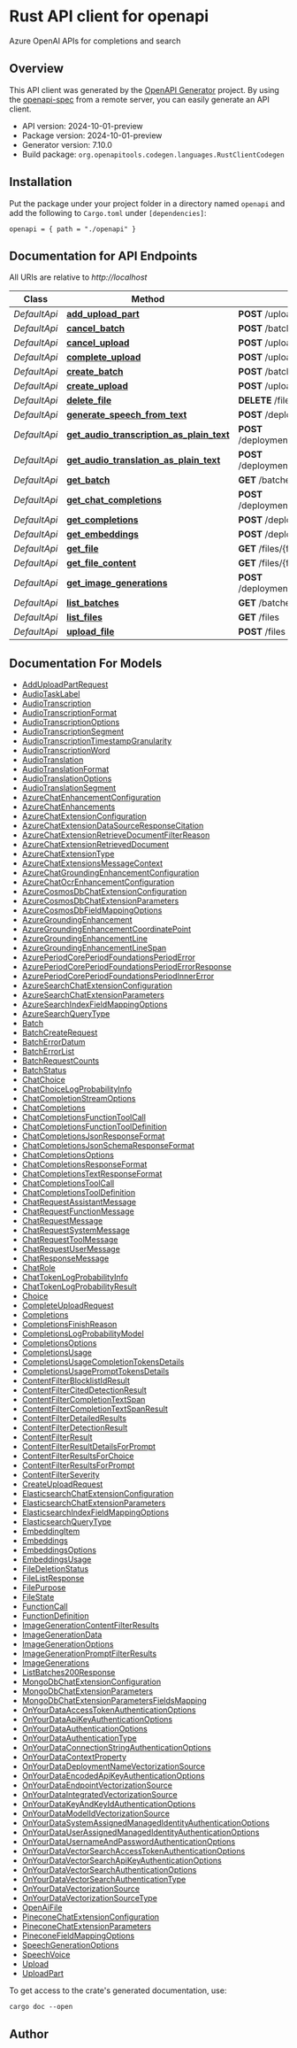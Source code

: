 # Rust API client for openapi

Azure OpenAI APIs for completions and search


## Overview

This API client was generated by the [OpenAPI Generator](https://openapi-generator.tech) project.  By using the [openapi-spec](https://openapis.org) from a remote server, you can easily generate an API client.

- API version: 2024-10-01-preview
- Package version: 2024-10-01-preview
- Generator version: 7.10.0
- Build package: `org.openapitools.codegen.languages.RustClientCodegen`

## Installation

Put the package under your project folder in a directory named `openapi` and add the following to `Cargo.toml` under `[dependencies]`:

```
openapi = { path = "./openapi" }
```

## Documentation for API Endpoints

All URIs are relative to *http://localhost*

Class | Method | HTTP request | Description
------------ | ------------- | ------------- | -------------
*DefaultApi* | [**add_upload_part**](docs/DefaultApi.md#add_upload_part) | **POST** /uploads/{upload_id}/parts | 
*DefaultApi* | [**cancel_batch**](docs/DefaultApi.md#cancel_batch) | **POST** /batches/{batchId}/cancel | 
*DefaultApi* | [**cancel_upload**](docs/DefaultApi.md#cancel_upload) | **POST** /uploads/{upload_id}/cancel | 
*DefaultApi* | [**complete_upload**](docs/DefaultApi.md#complete_upload) | **POST** /uploads/{upload_id}/complete | 
*DefaultApi* | [**create_batch**](docs/DefaultApi.md#create_batch) | **POST** /batches | 
*DefaultApi* | [**create_upload**](docs/DefaultApi.md#create_upload) | **POST** /uploads | 
*DefaultApi* | [**delete_file**](docs/DefaultApi.md#delete_file) | **DELETE** /files/{fileId} | 
*DefaultApi* | [**generate_speech_from_text**](docs/DefaultApi.md#generate_speech_from_text) | **POST** /deployments/{deploymentId}/audio/speech | 
*DefaultApi* | [**get_audio_transcription_as_plain_text**](docs/DefaultApi.md#get_audio_transcription_as_plain_text) | **POST** /deployments/{deploymentId}/audio/transcriptions | 
*DefaultApi* | [**get_audio_translation_as_plain_text**](docs/DefaultApi.md#get_audio_translation_as_plain_text) | **POST** /deployments/{deploymentId}/audio/translations | 
*DefaultApi* | [**get_batch**](docs/DefaultApi.md#get_batch) | **GET** /batches/{batchId} | 
*DefaultApi* | [**get_chat_completions**](docs/DefaultApi.md#get_chat_completions) | **POST** /deployments/{deploymentId}/chat/completions | 
*DefaultApi* | [**get_completions**](docs/DefaultApi.md#get_completions) | **POST** /deployments/{deploymentId}/completions | 
*DefaultApi* | [**get_embeddings**](docs/DefaultApi.md#get_embeddings) | **POST** /deployments/{deploymentId}/embeddings | 
*DefaultApi* | [**get_file**](docs/DefaultApi.md#get_file) | **GET** /files/{fileId} | 
*DefaultApi* | [**get_file_content**](docs/DefaultApi.md#get_file_content) | **GET** /files/{fileId}/content | 
*DefaultApi* | [**get_image_generations**](docs/DefaultApi.md#get_image_generations) | **POST** /deployments/{deploymentId}/images/generations | 
*DefaultApi* | [**list_batches**](docs/DefaultApi.md#list_batches) | **GET** /batches | 
*DefaultApi* | [**list_files**](docs/DefaultApi.md#list_files) | **GET** /files | 
*DefaultApi* | [**upload_file**](docs/DefaultApi.md#upload_file) | **POST** /files | 


## Documentation For Models

 - [AddUploadPartRequest](docs/AddUploadPartRequest.md)
 - [AudioTaskLabel](docs/AudioTaskLabel.md)
 - [AudioTranscription](docs/AudioTranscription.md)
 - [AudioTranscriptionFormat](docs/AudioTranscriptionFormat.md)
 - [AudioTranscriptionOptions](docs/AudioTranscriptionOptions.md)
 - [AudioTranscriptionSegment](docs/AudioTranscriptionSegment.md)
 - [AudioTranscriptionTimestampGranularity](docs/AudioTranscriptionTimestampGranularity.md)
 - [AudioTranscriptionWord](docs/AudioTranscriptionWord.md)
 - [AudioTranslation](docs/AudioTranslation.md)
 - [AudioTranslationFormat](docs/AudioTranslationFormat.md)
 - [AudioTranslationOptions](docs/AudioTranslationOptions.md)
 - [AudioTranslationSegment](docs/AudioTranslationSegment.md)
 - [AzureChatEnhancementConfiguration](docs/AzureChatEnhancementConfiguration.md)
 - [AzureChatEnhancements](docs/AzureChatEnhancements.md)
 - [AzureChatExtensionConfiguration](docs/AzureChatExtensionConfiguration.md)
 - [AzureChatExtensionDataSourceResponseCitation](docs/AzureChatExtensionDataSourceResponseCitation.md)
 - [AzureChatExtensionRetrieveDocumentFilterReason](docs/AzureChatExtensionRetrieveDocumentFilterReason.md)
 - [AzureChatExtensionRetrievedDocument](docs/AzureChatExtensionRetrievedDocument.md)
 - [AzureChatExtensionType](docs/AzureChatExtensionType.md)
 - [AzureChatExtensionsMessageContext](docs/AzureChatExtensionsMessageContext.md)
 - [AzureChatGroundingEnhancementConfiguration](docs/AzureChatGroundingEnhancementConfiguration.md)
 - [AzureChatOcrEnhancementConfiguration](docs/AzureChatOcrEnhancementConfiguration.md)
 - [AzureCosmosDbChatExtensionConfiguration](docs/AzureCosmosDbChatExtensionConfiguration.md)
 - [AzureCosmosDbChatExtensionParameters](docs/AzureCosmosDbChatExtensionParameters.md)
 - [AzureCosmosDbFieldMappingOptions](docs/AzureCosmosDbFieldMappingOptions.md)
 - [AzureGroundingEnhancement](docs/AzureGroundingEnhancement.md)
 - [AzureGroundingEnhancementCoordinatePoint](docs/AzureGroundingEnhancementCoordinatePoint.md)
 - [AzureGroundingEnhancementLine](docs/AzureGroundingEnhancementLine.md)
 - [AzureGroundingEnhancementLineSpan](docs/AzureGroundingEnhancementLineSpan.md)
 - [AzurePeriodCorePeriodFoundationsPeriodError](docs/AzurePeriodCorePeriodFoundationsPeriodError.md)
 - [AzurePeriodCorePeriodFoundationsPeriodErrorResponse](docs/AzurePeriodCorePeriodFoundationsPeriodErrorResponse.md)
 - [AzurePeriodCorePeriodFoundationsPeriodInnerError](docs/AzurePeriodCorePeriodFoundationsPeriodInnerError.md)
 - [AzureSearchChatExtensionConfiguration](docs/AzureSearchChatExtensionConfiguration.md)
 - [AzureSearchChatExtensionParameters](docs/AzureSearchChatExtensionParameters.md)
 - [AzureSearchIndexFieldMappingOptions](docs/AzureSearchIndexFieldMappingOptions.md)
 - [AzureSearchQueryType](docs/AzureSearchQueryType.md)
 - [Batch](docs/Batch.md)
 - [BatchCreateRequest](docs/BatchCreateRequest.md)
 - [BatchErrorDatum](docs/BatchErrorDatum.md)
 - [BatchErrorList](docs/BatchErrorList.md)
 - [BatchRequestCounts](docs/BatchRequestCounts.md)
 - [BatchStatus](docs/BatchStatus.md)
 - [ChatChoice](docs/ChatChoice.md)
 - [ChatChoiceLogProbabilityInfo](docs/ChatChoiceLogProbabilityInfo.md)
 - [ChatCompletionStreamOptions](docs/ChatCompletionStreamOptions.md)
 - [ChatCompletions](docs/ChatCompletions.md)
 - [ChatCompletionsFunctionToolCall](docs/ChatCompletionsFunctionToolCall.md)
 - [ChatCompletionsFunctionToolDefinition](docs/ChatCompletionsFunctionToolDefinition.md)
 - [ChatCompletionsJsonResponseFormat](docs/ChatCompletionsJsonResponseFormat.md)
 - [ChatCompletionsJsonSchemaResponseFormat](docs/ChatCompletionsJsonSchemaResponseFormat.md)
 - [ChatCompletionsOptions](docs/ChatCompletionsOptions.md)
 - [ChatCompletionsResponseFormat](docs/ChatCompletionsResponseFormat.md)
 - [ChatCompletionsTextResponseFormat](docs/ChatCompletionsTextResponseFormat.md)
 - [ChatCompletionsToolCall](docs/ChatCompletionsToolCall.md)
 - [ChatCompletionsToolDefinition](docs/ChatCompletionsToolDefinition.md)
 - [ChatRequestAssistantMessage](docs/ChatRequestAssistantMessage.md)
 - [ChatRequestFunctionMessage](docs/ChatRequestFunctionMessage.md)
 - [ChatRequestMessage](docs/ChatRequestMessage.md)
 - [ChatRequestSystemMessage](docs/ChatRequestSystemMessage.md)
 - [ChatRequestToolMessage](docs/ChatRequestToolMessage.md)
 - [ChatRequestUserMessage](docs/ChatRequestUserMessage.md)
 - [ChatResponseMessage](docs/ChatResponseMessage.md)
 - [ChatRole](docs/ChatRole.md)
 - [ChatTokenLogProbabilityInfo](docs/ChatTokenLogProbabilityInfo.md)
 - [ChatTokenLogProbabilityResult](docs/ChatTokenLogProbabilityResult.md)
 - [Choice](docs/Choice.md)
 - [CompleteUploadRequest](docs/CompleteUploadRequest.md)
 - [Completions](docs/Completions.md)
 - [CompletionsFinishReason](docs/CompletionsFinishReason.md)
 - [CompletionsLogProbabilityModel](docs/CompletionsLogProbabilityModel.md)
 - [CompletionsOptions](docs/CompletionsOptions.md)
 - [CompletionsUsage](docs/CompletionsUsage.md)
 - [CompletionsUsageCompletionTokensDetails](docs/CompletionsUsageCompletionTokensDetails.md)
 - [CompletionsUsagePromptTokensDetails](docs/CompletionsUsagePromptTokensDetails.md)
 - [ContentFilterBlocklistIdResult](docs/ContentFilterBlocklistIdResult.md)
 - [ContentFilterCitedDetectionResult](docs/ContentFilterCitedDetectionResult.md)
 - [ContentFilterCompletionTextSpan](docs/ContentFilterCompletionTextSpan.md)
 - [ContentFilterCompletionTextSpanResult](docs/ContentFilterCompletionTextSpanResult.md)
 - [ContentFilterDetailedResults](docs/ContentFilterDetailedResults.md)
 - [ContentFilterDetectionResult](docs/ContentFilterDetectionResult.md)
 - [ContentFilterResult](docs/ContentFilterResult.md)
 - [ContentFilterResultDetailsForPrompt](docs/ContentFilterResultDetailsForPrompt.md)
 - [ContentFilterResultsForChoice](docs/ContentFilterResultsForChoice.md)
 - [ContentFilterResultsForPrompt](docs/ContentFilterResultsForPrompt.md)
 - [ContentFilterSeverity](docs/ContentFilterSeverity.md)
 - [CreateUploadRequest](docs/CreateUploadRequest.md)
 - [ElasticsearchChatExtensionConfiguration](docs/ElasticsearchChatExtensionConfiguration.md)
 - [ElasticsearchChatExtensionParameters](docs/ElasticsearchChatExtensionParameters.md)
 - [ElasticsearchIndexFieldMappingOptions](docs/ElasticsearchIndexFieldMappingOptions.md)
 - [ElasticsearchQueryType](docs/ElasticsearchQueryType.md)
 - [EmbeddingItem](docs/EmbeddingItem.md)
 - [Embeddings](docs/Embeddings.md)
 - [EmbeddingsOptions](docs/EmbeddingsOptions.md)
 - [EmbeddingsUsage](docs/EmbeddingsUsage.md)
 - [FileDeletionStatus](docs/FileDeletionStatus.md)
 - [FileListResponse](docs/FileListResponse.md)
 - [FilePurpose](docs/FilePurpose.md)
 - [FileState](docs/FileState.md)
 - [FunctionCall](docs/FunctionCall.md)
 - [FunctionDefinition](docs/FunctionDefinition.md)
 - [ImageGenerationContentFilterResults](docs/ImageGenerationContentFilterResults.md)
 - [ImageGenerationData](docs/ImageGenerationData.md)
 - [ImageGenerationOptions](docs/ImageGenerationOptions.md)
 - [ImageGenerationPromptFilterResults](docs/ImageGenerationPromptFilterResults.md)
 - [ImageGenerations](docs/ImageGenerations.md)
 - [ListBatches200Response](docs/ListBatches200Response.md)
 - [MongoDbChatExtensionConfiguration](docs/MongoDbChatExtensionConfiguration.md)
 - [MongoDbChatExtensionParameters](docs/MongoDbChatExtensionParameters.md)
 - [MongoDbChatExtensionParametersFieldsMapping](docs/MongoDbChatExtensionParametersFieldsMapping.md)
 - [OnYourDataAccessTokenAuthenticationOptions](docs/OnYourDataAccessTokenAuthenticationOptions.md)
 - [OnYourDataApiKeyAuthenticationOptions](docs/OnYourDataApiKeyAuthenticationOptions.md)
 - [OnYourDataAuthenticationOptions](docs/OnYourDataAuthenticationOptions.md)
 - [OnYourDataAuthenticationType](docs/OnYourDataAuthenticationType.md)
 - [OnYourDataConnectionStringAuthenticationOptions](docs/OnYourDataConnectionStringAuthenticationOptions.md)
 - [OnYourDataContextProperty](docs/OnYourDataContextProperty.md)
 - [OnYourDataDeploymentNameVectorizationSource](docs/OnYourDataDeploymentNameVectorizationSource.md)
 - [OnYourDataEncodedApiKeyAuthenticationOptions](docs/OnYourDataEncodedApiKeyAuthenticationOptions.md)
 - [OnYourDataEndpointVectorizationSource](docs/OnYourDataEndpointVectorizationSource.md)
 - [OnYourDataIntegratedVectorizationSource](docs/OnYourDataIntegratedVectorizationSource.md)
 - [OnYourDataKeyAndKeyIdAuthenticationOptions](docs/OnYourDataKeyAndKeyIdAuthenticationOptions.md)
 - [OnYourDataModelIdVectorizationSource](docs/OnYourDataModelIdVectorizationSource.md)
 - [OnYourDataSystemAssignedManagedIdentityAuthenticationOptions](docs/OnYourDataSystemAssignedManagedIdentityAuthenticationOptions.md)
 - [OnYourDataUserAssignedManagedIdentityAuthenticationOptions](docs/OnYourDataUserAssignedManagedIdentityAuthenticationOptions.md)
 - [OnYourDataUsernameAndPasswordAuthenticationOptions](docs/OnYourDataUsernameAndPasswordAuthenticationOptions.md)
 - [OnYourDataVectorSearchAccessTokenAuthenticationOptions](docs/OnYourDataVectorSearchAccessTokenAuthenticationOptions.md)
 - [OnYourDataVectorSearchApiKeyAuthenticationOptions](docs/OnYourDataVectorSearchApiKeyAuthenticationOptions.md)
 - [OnYourDataVectorSearchAuthenticationOptions](docs/OnYourDataVectorSearchAuthenticationOptions.md)
 - [OnYourDataVectorSearchAuthenticationType](docs/OnYourDataVectorSearchAuthenticationType.md)
 - [OnYourDataVectorizationSource](docs/OnYourDataVectorizationSource.md)
 - [OnYourDataVectorizationSourceType](docs/OnYourDataVectorizationSourceType.md)
 - [OpenAiFile](docs/OpenAiFile.md)
 - [PineconeChatExtensionConfiguration](docs/PineconeChatExtensionConfiguration.md)
 - [PineconeChatExtensionParameters](docs/PineconeChatExtensionParameters.md)
 - [PineconeFieldMappingOptions](docs/PineconeFieldMappingOptions.md)
 - [SpeechGenerationOptions](docs/SpeechGenerationOptions.md)
 - [SpeechVoice](docs/SpeechVoice.md)
 - [Upload](docs/Upload.md)
 - [UploadPart](docs/UploadPart.md)


To get access to the crate's generated documentation, use:

```
cargo doc --open
```

## Author



